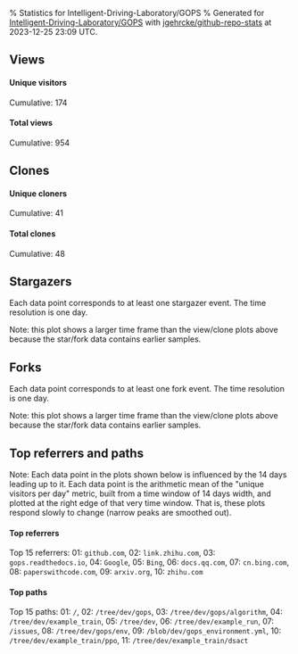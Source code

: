 % Statistics for Intelligent-Driving-Laboratory/GOPS
% Generated for [Intelligent-Driving-Laboratory/GOPS](https://github.com/Intelligent-Driving-Laboratory/GOPS) with [jgehrcke/github-repo-stats](https://github.com/jgehrcke/github-repo-stats) at 2023-12-25 23:09 UTC.


## Views

#### Unique visitors
<div id="chart_views_unique" class="full-width-chart"></div>

Cumulative: 174

#### Total views
<div id="chart_views_total" class="full-width-chart"></div>

Cumulative: 954

<div class="pagebreak-for-print"> </div>

## Clones

#### Unique cloners
<div id="chart_clones_unique" class="full-width-chart"></div>

Cumulative: 41

#### Total clones
<div id="chart_clones_total" class="full-width-chart"></div>

Cumulative: 48



<div class="pagebreak-for-print"> </div>



## Stargazers

Each data point corresponds to at least one stargazer event.
The time resolution is one day.

<div id="chart_stargazers" class="full-width-chart"></div>


Note: this plot shows a larger time frame than the view/clone plots above because the star/fork data contains earlier samples.



## Forks

Each data point corresponds to at least one fork event.
The time resolution is one day.

<div id="chart_forks" class="full-width-chart"></div>


Note: this plot shows a larger time frame than the view/clone plots above because the star/fork data contains earlier samples.



<div class="pagebreak-for-print"> </div>



## Top referrers and paths


Note: Each data point in the plots shown below is influenced by the 14 days
leading up to it. Each data point is the arithmetic mean of the "unique
visitors per day" metric, built from a time window of 14 days width, and
plotted at the right edge of that very time window. That is, these plots
respond slowly to change (narrow peaks are smoothed out).




#### Top referrers


<div id="chart_referrers_top_n_alltime" class="full-width-chart"></div>

Top 15 referrers: 01: `github.com`, 02: `link.zhihu.com`, 03: `gops.readthedocs.io`, 04: `Google`, 05: `Bing`, 06: `docs.qq.com`, 07: `cn.bing.com`, 08: `paperswithcode.com`, 09: `arxiv.org`, 10: `zhihu.com`





#### Top paths


<div id="chart_paths_top_n_alltime" class="full-width-chart"></div>

Top 15 paths: 01: `/`, 02: `/tree/dev/gops`, 03: `/tree/dev/gops/algorithm`, 04: `/tree/dev/example_train`, 05: `/tree/dev`, 06: `/tree/dev/example_run`, 07: `/issues`, 08: `/tree/dev/gops/env`, 09: `/blob/dev/gops_environment.yml`, 10: `/tree/dev/example_train/ppo`, 11: `/tree/dev/example_train/dsact`


<script type="text/javascript">
    vegaEmbed('#chart_views_unique', {"$schema": "https://vega.github.io/schema/vega-lite/v4.17.0.json", "config": {"arc": {"fill": "#1b1e23"}, "area": {"fill": "#1b1e23"}, "axisBottom": {"domainColor": "#a9b4c4", "gridColor": "#a9b4c4", "labelColor": "#1b1e23", "labelFont": "relative-mono-11-pitch-pro, Menlo, monospace", "tickColor": "#a9b4c4", "titleColor": "#1b1e23", "titleFont": "relative-mono-11-pitch-pro, Menlo, monospace"}, "axisLeft": {"domainColor": "#a9b4c4", "gridColor": "#a9b4c4", "labelColor": "#1b1e23", "labelFont": "relative-mono-11-pitch-pro, Menlo, monospace", "tickColor": "#a9b4c4", "titleColor": "#1b1e23", "titleFont": "relative-mono-11-pitch-pro, Menlo, monospace"}, "axisX": {"grid": false}, "axisY": {"grid": false, "labelBound": true}, "background": "#FFFFFF", "group": {"fill": "#FFFFFF"}, "header": {"fontWeight": 400, "labelFont": "relative-mono-11-pitch-pro, Menlo, monospace", "titleFont": "relative-mono-11-pitch-pro, Menlo, monospace"}, "legend": {"labelFont": "relative-mono-11-pitch-pro, Menlo, monospace", "symbolSize": 200, "symbolType": "circle", "titleFont": "relative-mono-11-pitch-pro, Menlo, monospace"}, "line": {"color": "#1b1e23", "stroke": "#1b1e23"}, "path": {"stroke": "#1b1e23"}, "point": {"color": "#1b1e23", "cursor": "pointer", "filled": true, "size": 20}, "range": {"category": ["#85a2f7", "#ea9755", "#7eb36a", "#f07071", "#bc85d9", "#e587b6", "#a9b4c4", "#d4c05e", "#64b9c4"]}, "style": {"bar": {"fill": "#1b1e23"}, "text": {"font": "relative-mono-11-pitch-pro, Menlo, monospace", "fontWeight": 400}}, "symbol": {"shape": "circle"}, "title": {"anchor": "start", "font": "relative-mono-11-pitch-pro, Menlo, monospace", "fontWeight": 400}, "trail": {"color": "#1b1e23", "stroke": "#1b1e23"}, "view": {"stroke": null}}, "data": {"name": "data-8924950cc22845e07a9ed7175dd23c82"}, "datasets": {"data-8924950cc22845e07a9ed7175dd23c82": [{"time": "2023-12-09T00:00:00+00:00", "views_total": 122, "views_unique": 11}, {"time": "2023-12-10T00:00:00+00:00", "views_total": 42, "views_unique": 8}, {"time": "2023-12-11T00:00:00+00:00", "views_total": 72, "views_unique": 16}, {"time": "2023-12-12T00:00:00+00:00", "views_total": 124, "views_unique": 24}, {"time": "2023-12-13T00:00:00+00:00", "views_total": 45, "views_unique": 10}, {"time": "2023-12-14T00:00:00+00:00", "views_total": 66, "views_unique": 9}, {"time": "2023-12-15T00:00:00+00:00", "views_total": 26, "views_unique": 8}, {"time": "2023-12-16T00:00:00+00:00", "views_total": 35, "views_unique": 7}, {"time": "2023-12-17T00:00:00+00:00", "views_total": 9, "views_unique": 4}, {"time": "2023-12-18T00:00:00+00:00", "views_total": 108, "views_unique": 14}, {"time": "2023-12-19T00:00:00+00:00", "views_total": 46, "views_unique": 13}, {"time": "2023-12-20T00:00:00+00:00", "views_total": 93, "views_unique": 12}, {"time": "2023-12-21T00:00:00+00:00", "views_total": 100, "views_unique": 17}, {"time": "2023-12-22T00:00:00+00:00", "views_total": 16, "views_unique": 5}, {"time": "2023-12-23T00:00:00+00:00", "views_total": 17, "views_unique": 6}, {"time": "2023-12-24T00:00:00+00:00", "views_total": 6, "views_unique": 4}, {"time": "2023-12-25T00:00:00+00:00", "views_total": 27, "views_unique": 6}]}, "encoding": {"tooltip": [{"field": "views_unique", "format": ".1f", "title": "views (u)", "type": "quantitative"}, {"field": "time", "format": "%B %e, %Y", "title": "date", "type": "temporal"}], "x": {"axis": {"labelAngle": 25}, "field": "time", "scale": {"domain": ["2023-12-09", "2023-12-25"]}, "timeUnit": "yearmonthdate", "title": "date", "type": "temporal"}, "y": {"axis": {}, "field": "views_unique", "scale": {"domain": [0, 26.400000000000002], "type": "linear", "zero": true}, "title": "unique views per day", "type": "quantitative"}}, "height": 200, "mark": {"point": true, "type": "line"}, "padding": 10, "width": "container"}, {"actions": false, "renderer": "svg"}).catch(console.error);
vegaEmbed('#chart_views_total', {"$schema": "https://vega.github.io/schema/vega-lite/v4.17.0.json", "config": {"arc": {"fill": "#1b1e23"}, "area": {"fill": "#1b1e23"}, "axisBottom": {"domainColor": "#a9b4c4", "gridColor": "#a9b4c4", "labelColor": "#1b1e23", "labelFont": "relative-mono-11-pitch-pro, Menlo, monospace", "tickColor": "#a9b4c4", "titleColor": "#1b1e23", "titleFont": "relative-mono-11-pitch-pro, Menlo, monospace"}, "axisLeft": {"domainColor": "#a9b4c4", "gridColor": "#a9b4c4", "labelColor": "#1b1e23", "labelFont": "relative-mono-11-pitch-pro, Menlo, monospace", "tickColor": "#a9b4c4", "titleColor": "#1b1e23", "titleFont": "relative-mono-11-pitch-pro, Menlo, monospace"}, "axisX": {"grid": false}, "axisY": {"grid": false, "labelBound": true}, "background": "#FFFFFF", "group": {"fill": "#FFFFFF"}, "header": {"fontWeight": 400, "labelFont": "relative-mono-11-pitch-pro, Menlo, monospace", "titleFont": "relative-mono-11-pitch-pro, Menlo, monospace"}, "legend": {"labelFont": "relative-mono-11-pitch-pro, Menlo, monospace", "symbolSize": 200, "symbolType": "circle", "titleFont": "relative-mono-11-pitch-pro, Menlo, monospace"}, "line": {"color": "#1b1e23", "stroke": "#1b1e23"}, "path": {"stroke": "#1b1e23"}, "point": {"color": "#1b1e23", "cursor": "pointer", "filled": true, "size": 20}, "range": {"category": ["#85a2f7", "#ea9755", "#7eb36a", "#f07071", "#bc85d9", "#e587b6", "#a9b4c4", "#d4c05e", "#64b9c4"]}, "style": {"bar": {"fill": "#1b1e23"}, "text": {"font": "relative-mono-11-pitch-pro, Menlo, monospace", "fontWeight": 400}}, "symbol": {"shape": "circle"}, "title": {"anchor": "start", "font": "relative-mono-11-pitch-pro, Menlo, monospace", "fontWeight": 400}, "trail": {"color": "#1b1e23", "stroke": "#1b1e23"}, "view": {"stroke": null}}, "data": {"name": "data-8924950cc22845e07a9ed7175dd23c82"}, "datasets": {"data-8924950cc22845e07a9ed7175dd23c82": [{"time": "2023-12-09T00:00:00+00:00", "views_total": 122, "views_unique": 11}, {"time": "2023-12-10T00:00:00+00:00", "views_total": 42, "views_unique": 8}, {"time": "2023-12-11T00:00:00+00:00", "views_total": 72, "views_unique": 16}, {"time": "2023-12-12T00:00:00+00:00", "views_total": 124, "views_unique": 24}, {"time": "2023-12-13T00:00:00+00:00", "views_total": 45, "views_unique": 10}, {"time": "2023-12-14T00:00:00+00:00", "views_total": 66, "views_unique": 9}, {"time": "2023-12-15T00:00:00+00:00", "views_total": 26, "views_unique": 8}, {"time": "2023-12-16T00:00:00+00:00", "views_total": 35, "views_unique": 7}, {"time": "2023-12-17T00:00:00+00:00", "views_total": 9, "views_unique": 4}, {"time": "2023-12-18T00:00:00+00:00", "views_total": 108, "views_unique": 14}, {"time": "2023-12-19T00:00:00+00:00", "views_total": 46, "views_unique": 13}, {"time": "2023-12-20T00:00:00+00:00", "views_total": 93, "views_unique": 12}, {"time": "2023-12-21T00:00:00+00:00", "views_total": 100, "views_unique": 17}, {"time": "2023-12-22T00:00:00+00:00", "views_total": 16, "views_unique": 5}, {"time": "2023-12-23T00:00:00+00:00", "views_total": 17, "views_unique": 6}, {"time": "2023-12-24T00:00:00+00:00", "views_total": 6, "views_unique": 4}, {"time": "2023-12-25T00:00:00+00:00", "views_total": 27, "views_unique": 6}]}, "encoding": {"tooltip": [{"field": "views_total", "format": ".1f", "title": "views (t)", "type": "quantitative"}, {"field": "time", "format": "%B %e, %Y", "title": "date", "type": "temporal"}], "x": {"axis": {"labelAngle": 25}, "field": "time", "scale": {"domain": ["2023-12-09", "2023-12-25"]}, "timeUnit": "yearmonthdate", "title": "date", "type": "temporal"}, "y": {"axis": {"values": [1, 10, 50, 100, 500, 1000, 5000, 10000]}, "field": "views_total", "scale": {"domain": [0, 136.4], "type": "symlog", "zero": true}, "title": "total views per day", "type": "quantitative"}}, "height": 200, "mark": {"point": true, "type": "line"}, "padding": 10, "width": "container"}, {"actions": false, "renderer": "svg"}).catch(console.error);
vegaEmbed('#chart_clones_unique', {"$schema": "https://vega.github.io/schema/vega-lite/v4.17.0.json", "config": {"arc": {"fill": "#1b1e23"}, "area": {"fill": "#1b1e23"}, "axisBottom": {"domainColor": "#a9b4c4", "gridColor": "#a9b4c4", "labelColor": "#1b1e23", "labelFont": "relative-mono-11-pitch-pro, Menlo, monospace", "tickColor": "#a9b4c4", "titleColor": "#1b1e23", "titleFont": "relative-mono-11-pitch-pro, Menlo, monospace"}, "axisLeft": {"domainColor": "#a9b4c4", "gridColor": "#a9b4c4", "labelColor": "#1b1e23", "labelFont": "relative-mono-11-pitch-pro, Menlo, monospace", "tickColor": "#a9b4c4", "titleColor": "#1b1e23", "titleFont": "relative-mono-11-pitch-pro, Menlo, monospace"}, "axisX": {"grid": false}, "axisY": {"grid": false, "labelBound": true}, "background": "#FFFFFF", "group": {"fill": "#FFFFFF"}, "header": {"fontWeight": 400, "labelFont": "relative-mono-11-pitch-pro, Menlo, monospace", "titleFont": "relative-mono-11-pitch-pro, Menlo, monospace"}, "legend": {"labelFont": "relative-mono-11-pitch-pro, Menlo, monospace", "symbolSize": 200, "symbolType": "circle", "titleFont": "relative-mono-11-pitch-pro, Menlo, monospace"}, "line": {"color": "#1b1e23", "stroke": "#1b1e23"}, "path": {"stroke": "#1b1e23"}, "point": {"color": "#1b1e23", "cursor": "pointer", "filled": true, "size": 20}, "range": {"category": ["#85a2f7", "#ea9755", "#7eb36a", "#f07071", "#bc85d9", "#e587b6", "#a9b4c4", "#d4c05e", "#64b9c4"]}, "style": {"bar": {"fill": "#1b1e23"}, "text": {"font": "relative-mono-11-pitch-pro, Menlo, monospace", "fontWeight": 400}}, "symbol": {"shape": "circle"}, "title": {"anchor": "start", "font": "relative-mono-11-pitch-pro, Menlo, monospace", "fontWeight": 400}, "trail": {"color": "#1b1e23", "stroke": "#1b1e23"}, "view": {"stroke": null}}, "data": {"name": "data-34a2f9e6d22770761265575101592b5c"}, "datasets": {"data-34a2f9e6d22770761265575101592b5c": [{"clones_total": 9, "clones_unique": 8, "time": "2023-12-09T00:00:00+00:00"}, {"clones_total": 3, "clones_unique": 2, "time": "2023-12-10T00:00:00+00:00"}, {"clones_total": 6, "clones_unique": 5, "time": "2023-12-11T00:00:00+00:00"}, {"clones_total": 1, "clones_unique": 1, "time": "2023-12-12T00:00:00+00:00"}, {"clones_total": 0, "clones_unique": 0, "time": "2023-12-13T00:00:00+00:00"}, {"clones_total": 4, "clones_unique": 3, "time": "2023-12-14T00:00:00+00:00"}, {"clones_total": 1, "clones_unique": 1, "time": "2023-12-15T00:00:00+00:00"}, {"clones_total": 4, "clones_unique": 3, "time": "2023-12-16T00:00:00+00:00"}, {"clones_total": 2, "clones_unique": 2, "time": "2023-12-17T00:00:00+00:00"}, {"clones_total": 1, "clones_unique": 1, "time": "2023-12-18T00:00:00+00:00"}, {"clones_total": 0, "clones_unique": 0, "time": "2023-12-19T00:00:00+00:00"}, {"clones_total": 3, "clones_unique": 3, "time": "2023-12-20T00:00:00+00:00"}, {"clones_total": 7, "clones_unique": 6, "time": "2023-12-21T00:00:00+00:00"}, {"clones_total": 2, "clones_unique": 2, "time": "2023-12-22T00:00:00+00:00"}, {"clones_total": 1, "clones_unique": 1, "time": "2023-12-23T00:00:00+00:00"}, {"clones_total": 0, "clones_unique": 0, "time": "2023-12-24T00:00:00+00:00"}, {"clones_total": 4, "clones_unique": 3, "time": "2023-12-25T00:00:00+00:00"}]}, "encoding": {"tooltip": [{"field": "clones_unique", "format": ".1f", "title": "clones (u)", "type": "quantitative"}, {"field": "time", "format": "%B %e, %Y", "title": "date", "type": "temporal"}], "x": {"axis": {"labelAngle": 25}, "field": "time", "scale": {"domain": ["2023-12-09", "2023-12-25"]}, "timeUnit": "yearmonthdate", "title": "date", "type": "temporal"}, "y": {"axis": {}, "field": "clones_unique", "scale": {"domain": [0, 8.8], "type": "linear", "zero": true}, "title": "unique clones per day", "type": "quantitative"}}, "height": 200, "mark": {"point": true, "type": "line"}, "padding": 10, "width": "container"}, {"actions": false, "renderer": "svg"}).catch(console.error);
vegaEmbed('#chart_clones_total', {"$schema": "https://vega.github.io/schema/vega-lite/v4.17.0.json", "config": {"arc": {"fill": "#1b1e23"}, "area": {"fill": "#1b1e23"}, "axisBottom": {"domainColor": "#a9b4c4", "gridColor": "#a9b4c4", "labelColor": "#1b1e23", "labelFont": "relative-mono-11-pitch-pro, Menlo, monospace", "tickColor": "#a9b4c4", "titleColor": "#1b1e23", "titleFont": "relative-mono-11-pitch-pro, Menlo, monospace"}, "axisLeft": {"domainColor": "#a9b4c4", "gridColor": "#a9b4c4", "labelColor": "#1b1e23", "labelFont": "relative-mono-11-pitch-pro, Menlo, monospace", "tickColor": "#a9b4c4", "titleColor": "#1b1e23", "titleFont": "relative-mono-11-pitch-pro, Menlo, monospace"}, "axisX": {"grid": false}, "axisY": {"grid": false, "labelBound": true}, "background": "#FFFFFF", "group": {"fill": "#FFFFFF"}, "header": {"fontWeight": 400, "labelFont": "relative-mono-11-pitch-pro, Menlo, monospace", "titleFont": "relative-mono-11-pitch-pro, Menlo, monospace"}, "legend": {"labelFont": "relative-mono-11-pitch-pro, Menlo, monospace", "symbolSize": 200, "symbolType": "circle", "titleFont": "relative-mono-11-pitch-pro, Menlo, monospace"}, "line": {"color": "#1b1e23", "stroke": "#1b1e23"}, "path": {"stroke": "#1b1e23"}, "point": {"color": "#1b1e23", "cursor": "pointer", "filled": true, "size": 20}, "range": {"category": ["#85a2f7", "#ea9755", "#7eb36a", "#f07071", "#bc85d9", "#e587b6", "#a9b4c4", "#d4c05e", "#64b9c4"]}, "style": {"bar": {"fill": "#1b1e23"}, "text": {"font": "relative-mono-11-pitch-pro, Menlo, monospace", "fontWeight": 400}}, "symbol": {"shape": "circle"}, "title": {"anchor": "start", "font": "relative-mono-11-pitch-pro, Menlo, monospace", "fontWeight": 400}, "trail": {"color": "#1b1e23", "stroke": "#1b1e23"}, "view": {"stroke": null}}, "data": {"name": "data-34a2f9e6d22770761265575101592b5c"}, "datasets": {"data-34a2f9e6d22770761265575101592b5c": [{"clones_total": 9, "clones_unique": 8, "time": "2023-12-09T00:00:00+00:00"}, {"clones_total": 3, "clones_unique": 2, "time": "2023-12-10T00:00:00+00:00"}, {"clones_total": 6, "clones_unique": 5, "time": "2023-12-11T00:00:00+00:00"}, {"clones_total": 1, "clones_unique": 1, "time": "2023-12-12T00:00:00+00:00"}, {"clones_total": 0, "clones_unique": 0, "time": "2023-12-13T00:00:00+00:00"}, {"clones_total": 4, "clones_unique": 3, "time": "2023-12-14T00:00:00+00:00"}, {"clones_total": 1, "clones_unique": 1, "time": "2023-12-15T00:00:00+00:00"}, {"clones_total": 4, "clones_unique": 3, "time": "2023-12-16T00:00:00+00:00"}, {"clones_total": 2, "clones_unique": 2, "time": "2023-12-17T00:00:00+00:00"}, {"clones_total": 1, "clones_unique": 1, "time": "2023-12-18T00:00:00+00:00"}, {"clones_total": 0, "clones_unique": 0, "time": "2023-12-19T00:00:00+00:00"}, {"clones_total": 3, "clones_unique": 3, "time": "2023-12-20T00:00:00+00:00"}, {"clones_total": 7, "clones_unique": 6, "time": "2023-12-21T00:00:00+00:00"}, {"clones_total": 2, "clones_unique": 2, "time": "2023-12-22T00:00:00+00:00"}, {"clones_total": 1, "clones_unique": 1, "time": "2023-12-23T00:00:00+00:00"}, {"clones_total": 0, "clones_unique": 0, "time": "2023-12-24T00:00:00+00:00"}, {"clones_total": 4, "clones_unique": 3, "time": "2023-12-25T00:00:00+00:00"}]}, "encoding": {"tooltip": [{"field": "clones_total", "format": ".1f", "title": "clones (t)", "type": "quantitative"}, {"field": "time", "format": "%B %e, %Y", "title": "date", "type": "temporal"}], "x": {"axis": {"labelAngle": 25}, "field": "time", "scale": {"domain": ["2023-12-09", "2023-12-25"]}, "timeUnit": "yearmonthdate", "title": "date", "type": "temporal"}, "y": {"axis": {}, "field": "clones_total", "scale": {"domain": [0, 9.9], "type": "linear", "zero": true}, "title": "total clones per day", "type": "quantitative"}}, "height": 200, "mark": {"point": true, "type": "line"}, "padding": 10, "width": "container"}, {"actions": false, "renderer": "svg"}).catch(console.error);
vegaEmbed('#chart_stargazers', {"$schema": "https://vega.github.io/schema/vega-lite/v4.17.0.json", "config": {"arc": {"fill": "#1b1e23"}, "area": {"fill": "#1b1e23"}, "axisBottom": {"domainColor": "#a9b4c4", "gridColor": "#a9b4c4", "labelColor": "#1b1e23", "labelFont": "relative-mono-11-pitch-pro, Menlo, monospace", "tickColor": "#a9b4c4", "titleColor": "#1b1e23", "titleFont": "relative-mono-11-pitch-pro, Menlo, monospace"}, "axisLeft": {"domainColor": "#a9b4c4", "gridColor": "#a9b4c4", "labelColor": "#1b1e23", "labelFont": "relative-mono-11-pitch-pro, Menlo, monospace", "tickColor": "#a9b4c4", "titleColor": "#1b1e23", "titleFont": "relative-mono-11-pitch-pro, Menlo, monospace"}, "axisX": {"grid": false}, "axisY": {"grid": false}, "background": "#FFFFFF", "group": {"fill": "#FFFFFF"}, "header": {"fontWeight": 400, "labelFont": "relative-mono-11-pitch-pro, Menlo, monospace", "titleFont": "relative-mono-11-pitch-pro, Menlo, monospace"}, "legend": {"labelFont": "relative-mono-11-pitch-pro, Menlo, monospace", "symbolSize": 200, "symbolType": "circle", "titleFont": "relative-mono-11-pitch-pro, Menlo, monospace"}, "line": {"color": "#1b1e23", "stroke": "#1b1e23"}, "path": {"stroke": "#1b1e23"}, "point": {"color": "#1b1e23", "cursor": "pointer", "filled": true, "size": 50}, "range": {"category": ["#85a2f7", "#ea9755", "#7eb36a", "#f07071", "#bc85d9", "#e587b6", "#a9b4c4", "#d4c05e", "#64b9c4"]}, "style": {"bar": {"fill": "#1b1e23"}, "text": {"font": "relative-mono-11-pitch-pro, Menlo, monospace", "fontWeight": 400}}, "symbol": {"shape": "circle"}, "title": {"anchor": "start", "font": "relative-mono-11-pitch-pro, Menlo, monospace", "fontWeight": 400}, "trail": {"color": "#1b1e23", "stroke": "#1b1e23"}, "view": {"stroke": null}}, "data": {"name": "data-fe45984d028eabae47c522e46fbe49f4"}, "datasets": {"data-fe45984d028eabae47c522e46fbe49f4": [{"stars_cumulative": 1.0, "time": "2023-04-24T00:00:00+00:00"}, {"stars_cumulative": 3.0, "time": "2023-05-05T21:00:00+00:00"}, {"stars_cumulative": 5.0, "time": "2023-05-08T06:00:00+00:00"}, {"stars_cumulative": 6.0, "time": "2023-06-03T09:00:00+00:00"}, {"stars_cumulative": 7.0, "time": "2023-06-10T12:00:00+00:00"}, {"stars_cumulative": 9.0, "time": "2023-07-16T03:00:00+00:00"}, {"stars_cumulative": 34.0, "time": "2023-07-20T21:00:00+00:00"}, {"stars_cumulative": 36.0, "time": "2023-07-23T06:00:00+00:00"}, {"stars_cumulative": 48.0, "time": "2023-07-25T15:00:00+00:00"}, {"stars_cumulative": 51.0, "time": "2023-07-28T00:00:00+00:00"}, {"stars_cumulative": 53.0, "time": "2023-07-30T09:00:00+00:00"}, {"stars_cumulative": 54.0, "time": "2023-08-01T18:00:00+00:00"}, {"stars_cumulative": 55.0, "time": "2023-08-04T03:00:00+00:00"}, {"stars_cumulative": 57.0, "time": "2023-08-06T12:00:00+00:00"}, {"stars_cumulative": 58.0, "time": "2023-08-11T06:00:00+00:00"}, {"stars_cumulative": 61.0, "time": "2023-08-27T21:00:00+00:00"}, {"stars_cumulative": 64.0, "time": "2023-09-11T03:00:00+00:00"}, {"stars_cumulative": 66.0, "time": "2023-09-13T12:00:00+00:00"}, {"stars_cumulative": 68.0, "time": "2023-09-15T21:00:00+00:00"}, {"stars_cumulative": 70.0, "time": "2023-09-18T06:00:00+00:00"}, {"stars_cumulative": 72.0, "time": "2023-09-20T15:00:00+00:00"}, {"stars_cumulative": 73.0, "time": "2023-09-23T00:00:00+00:00"}, {"stars_cumulative": 76.0, "time": "2023-09-25T09:00:00+00:00"}, {"stars_cumulative": 78.0, "time": "2023-09-27T18:00:00+00:00"}, {"stars_cumulative": 79.0, "time": "2023-10-04T21:00:00+00:00"}, {"stars_cumulative": 80.0, "time": "2023-10-07T06:00:00+00:00"}, {"stars_cumulative": 81.0, "time": "2023-10-09T15:00:00+00:00"}, {"stars_cumulative": 84.0, "time": "2023-10-12T00:00:00+00:00"}, {"stars_cumulative": 85.0, "time": "2023-10-16T18:00:00+00:00"}, {"stars_cumulative": 86.0, "time": "2023-10-21T12:00:00+00:00"}, {"stars_cumulative": 87.0, "time": "2023-10-23T21:00:00+00:00"}, {"stars_cumulative": 88.0, "time": "2023-10-26T06:00:00+00:00"}, {"stars_cumulative": 89.0, "time": "2023-10-28T15:00:00+00:00"}, {"stars_cumulative": 91.0, "time": "2023-11-04T18:00:00+00:00"}, {"stars_cumulative": 92.0, "time": "2023-11-07T03:00:00+00:00"}, {"stars_cumulative": 93.0, "time": "2023-11-11T21:00:00+00:00"}, {"stars_cumulative": 94.0, "time": "2023-11-14T06:00:00+00:00"}, {"stars_cumulative": 97.0, "time": "2023-11-16T15:00:00+00:00"}, {"stars_cumulative": 100.0, "time": "2023-11-21T09:00:00+00:00"}, {"stars_cumulative": 101.0, "time": "2023-11-26T03:00:00+00:00"}, {"stars_cumulative": 102.0, "time": "2023-11-30T21:00:00+00:00"}, {"stars_cumulative": 105.0, "time": "2023-12-03T06:00:00+00:00"}, {"stars_cumulative": 107.0, "time": "2023-12-08T00:00:00+00:00"}, {"stars_cumulative": 111.0, "time": "2023-12-10T09:00:00+00:00"}, {"stars_cumulative": 112.0, "time": "2023-12-12T18:00:00+00:00"}, {"stars_cumulative": 113.0, "time": "2023-12-17T12:00:00+00:00"}, {"stars_cumulative": 114.0, "time": "2023-12-19T21:00:00+00:00"}]}, "encoding": {"tooltip": [{"field": "stars_cumulative", "format": "d", "title": "stars", "type": "quantitative"}, {"field": "time", "format": "%B %e, %Y", "title": "date", "type": "temporal"}], "x": {"axis": {"labelAngle": 25}, "field": "time", "scale": {"domain": ["2023-04-24", "2023-12-25"]}, "timeUnit": "yearmonthdate", "title": "date", "type": "temporal"}, "y": {"field": "stars_cumulative", "scale": {"domain": [0, 125.4], "zero": true}, "title": "stargazer count (cumulative)", "type": "quantitative"}}, "height": 300, "mark": {"point": true, "type": "line"}, "padding": 10, "width": "container"}, {"actions": false, "renderer": "svg"}).catch(console.error);
vegaEmbed('#chart_forks', {"$schema": "https://vega.github.io/schema/vega-lite/v4.17.0.json", "config": {"arc": {"fill": "#1b1e23"}, "area": {"fill": "#1b1e23"}, "axisBottom": {"domainColor": "#a9b4c4", "gridColor": "#a9b4c4", "labelColor": "#1b1e23", "labelFont": "relative-mono-11-pitch-pro, Menlo, monospace", "tickColor": "#a9b4c4", "titleColor": "#1b1e23", "titleFont": "relative-mono-11-pitch-pro, Menlo, monospace"}, "axisLeft": {"domainColor": "#a9b4c4", "gridColor": "#a9b4c4", "labelColor": "#1b1e23", "labelFont": "relative-mono-11-pitch-pro, Menlo, monospace", "tickColor": "#a9b4c4", "titleColor": "#1b1e23", "titleFont": "relative-mono-11-pitch-pro, Menlo, monospace"}, "axisX": {"grid": false}, "axisY": {"grid": false}, "background": "#FFFFFF", "group": {"fill": "#FFFFFF"}, "header": {"fontWeight": 400, "labelFont": "relative-mono-11-pitch-pro, Menlo, monospace", "titleFont": "relative-mono-11-pitch-pro, Menlo, monospace"}, "legend": {"labelFont": "relative-mono-11-pitch-pro, Menlo, monospace", "symbolSize": 200, "symbolType": "circle", "titleFont": "relative-mono-11-pitch-pro, Menlo, monospace"}, "line": {"color": "#1b1e23", "stroke": "#1b1e23"}, "path": {"stroke": "#1b1e23"}, "point": {"color": "#1b1e23", "cursor": "pointer", "filled": true, "size": 50}, "range": {"category": ["#85a2f7", "#ea9755", "#7eb36a", "#f07071", "#bc85d9", "#e587b6", "#a9b4c4", "#d4c05e", "#64b9c4"]}, "style": {"bar": {"fill": "#1b1e23"}, "text": {"font": "relative-mono-11-pitch-pro, Menlo, monospace", "fontWeight": 400}}, "symbol": {"shape": "circle"}, "title": {"anchor": "start", "font": "relative-mono-11-pitch-pro, Menlo, monospace", "fontWeight": 400}, "trail": {"color": "#1b1e23", "stroke": "#1b1e23"}, "view": {"stroke": null}}, "data": {"name": "data-b81bcf9b554e62ef873b4287d57b1625"}, "datasets": {"data-b81bcf9b554e62ef873b4287d57b1625": [{"forks_cumulative": 1, "time": "2023-04-24T11:19:50+00:00"}, {"forks_cumulative": 2, "time": "2023-05-10T03:41:30+00:00"}, {"forks_cumulative": 3, "time": "2023-06-04T12:09:59+00:00"}, {"forks_cumulative": 4, "time": "2023-06-26T03:35:28+00:00"}, {"forks_cumulative": 5, "time": "2023-07-21T06:44:05+00:00"}, {"forks_cumulative": 6, "time": "2023-07-24T04:50:32+00:00"}, {"forks_cumulative": 7, "time": "2023-07-26T02:14:15+00:00"}, {"forks_cumulative": 8, "time": "2023-07-27T10:56:20+00:00"}, {"forks_cumulative": 9, "time": "2023-08-14T07:15:15+00:00"}, {"forks_cumulative": 10, "time": "2023-08-15T16:39:14+00:00"}, {"forks_cumulative": 11, "time": "2023-08-23T07:44:08+00:00"}, {"forks_cumulative": 12, "time": "2023-09-13T08:05:42+00:00"}, {"forks_cumulative": 13, "time": "2023-09-16T03:41:49+00:00"}, {"forks_cumulative": 14, "time": "2023-10-10T16:30:00+00:00"}, {"forks_cumulative": 15, "time": "2023-10-20T05:26:19+00:00"}, {"forks_cumulative": 16, "time": "2023-11-02T02:09:47+00:00"}, {"forks_cumulative": 17, "time": "2023-11-09T13:18:40+00:00"}, {"forks_cumulative": 18, "time": "2023-11-21T07:13:13+00:00"}, {"forks_cumulative": 19, "time": "2023-12-09T03:25:48+00:00"}, {"forks_cumulative": 20, "time": "2023-12-14T02:17:18+00:00"}]}, "encoding": {"tooltip": [{"field": "forks_cumulative", "format": "d", "title": "forks", "type": "quantitative"}, {"field": "time", "format": "%B %e, %Y", "title": "date", "type": "temporal"}], "x": {"axis": {"labelAngle": 25}, "field": "time", "scale": {"domain": ["2023-04-24", "2023-12-25"]}, "timeUnit": "yearmonthdate", "title": "date", "type": "temporal"}, "y": {"field": "forks_cumulative", "scale": {"domain": [0, 22.0], "zero": true}, "title": "fork count (cumulative)", "type": "quantitative"}}, "height": 300, "mark": {"point": true, "type": "line"}, "padding": 10, "width": "container"}, {"actions": false, "renderer": "svg"}).catch(console.error);
vegaEmbed('#chart_referrers_top_n_alltime', {"$schema": "https://vega.github.io/schema/vega-lite/v4.17.0.json", "config": {"arc": {"fill": "#1b1e23"}, "area": {"fill": "#1b1e23"}, "axisBottom": {"domainColor": "#a9b4c4", "gridColor": "#a9b4c4", "labelColor": "#1b1e23", "labelFont": "relative-mono-11-pitch-pro, Menlo, monospace", "tickColor": "#a9b4c4", "titleColor": "#1b1e23", "titleFont": "relative-mono-11-pitch-pro, Menlo, monospace"}, "axisLeft": {"domainColor": "#a9b4c4", "gridColor": "#a9b4c4", "labelColor": "#1b1e23", "labelFont": "relative-mono-11-pitch-pro, Menlo, monospace", "tickColor": "#a9b4c4", "titleColor": "#1b1e23", "titleFont": "relative-mono-11-pitch-pro, Menlo, monospace"}, "axisX": {"grid": false}, "axisY": {"grid": false}, "background": "#FFFFFF", "group": {"fill": "#FFFFFF"}, "header": {"fontWeight": 400, "labelFont": "relative-mono-11-pitch-pro, Menlo, monospace", "titleFont": "relative-mono-11-pitch-pro, Menlo, monospace"}, "legend": {"labelFont": "relative-mono-11-pitch-pro, Menlo, monospace", "symbolSize": 200, "symbolType": "circle", "titleFont": "relative-mono-11-pitch-pro, Menlo, monospace"}, "line": {"color": "#1b1e23", "stroke": "#1b1e23"}, "path": {"stroke": "#1b1e23"}, "point": {"color": "#1b1e23", "cursor": "pointer", "filled": true, "size": 30}, "range": {"category": ["#85a2f7", "#ea9755", "#7eb36a", "#f07071", "#bc85d9", "#e587b6", "#a9b4c4", "#d4c05e", "#64b9c4"]}, "style": {"bar": {"fill": "#1b1e23"}, "text": {"font": "relative-mono-11-pitch-pro, Menlo, monospace", "fontWeight": 400}}, "symbol": {"shape": "circle"}, "title": {"anchor": "start", "font": "relative-mono-11-pitch-pro, Menlo, monospace", "fontWeight": 400}, "trail": {"color": "#1b1e23", "stroke": "#1b1e23"}, "view": {"stroke": null}}, "data": {"name": "data-443824cbf82a258cc8e4abc8fb63dbc0"}, "datasets": {"data-443824cbf82a258cc8e4abc8fb63dbc0": [{"referrer": "github.com", "time": "2023-12-23T00:00:00+00:00", "views_unique": 32, "views_unique_norm": 2.2857142857142856}, {"referrer": "github.com", "time": "2023-12-24T00:00:00+00:00", "views_unique": 31, "views_unique_norm": 2.2142857142857144}, {"referrer": "github.com", "time": "2023-12-25T00:00:00+00:00", "views_unique": 33, "views_unique_norm": 2.357142857142857}, {"referrer": "link.zhihu.com", "time": "2023-12-23T00:00:00+00:00", "views_unique": 19, "views_unique_norm": 1.3571428571428572}, {"referrer": "link.zhihu.com", "time": "2023-12-24T00:00:00+00:00", "views_unique": 19, "views_unique_norm": 1.3571428571428572}, {"referrer": "link.zhihu.com", "time": "2023-12-25T00:00:00+00:00", "views_unique": 15, "views_unique_norm": 1.0714285714285714}, {"referrer": "gops.readthedocs.io", "time": "2023-12-23T00:00:00+00:00", "views_unique": 12, "views_unique_norm": 0.8571428571428571}, {"referrer": "gops.readthedocs.io", "time": "2023-12-24T00:00:00+00:00", "views_unique": 12, "views_unique_norm": 0.8571428571428571}, {"referrer": "gops.readthedocs.io", "time": "2023-12-25T00:00:00+00:00", "views_unique": 11, "views_unique_norm": 0.7857142857142857}, {"referrer": "Google", "time": "2023-12-23T00:00:00+00:00", "views_unique": 10, "views_unique_norm": 0.7142857142857143}, {"referrer": "Google", "time": "2023-12-24T00:00:00+00:00", "views_unique": 10, "views_unique_norm": 0.7142857142857143}, {"referrer": "Google", "time": "2023-12-25T00:00:00+00:00", "views_unique": 11, "views_unique_norm": 0.7857142857142857}, {"referrer": "Bing", "time": "2023-12-23T00:00:00+00:00", "views_unique": 2, "views_unique_norm": 0.14285714285714285}, {"referrer": "Bing", "time": "2023-12-24T00:00:00+00:00", "views_unique": 2, "views_unique_norm": 0.14285714285714285}, {"referrer": "Bing", "time": "2023-12-25T00:00:00+00:00", "views_unique": 2, "views_unique_norm": 0.14285714285714285}, {"referrer": "docs.qq.com", "time": "2023-12-23T00:00:00+00:00", "views_unique": 1, "views_unique_norm": 0.07142857142857142}, {"referrer": "docs.qq.com", "time": "2023-12-24T00:00:00+00:00", "views_unique": 1, "views_unique_norm": 0.07142857142857142}, {"referrer": "docs.qq.com", "time": "2023-12-25T00:00:00+00:00", "views_unique": 1, "views_unique_norm": 0.07142857142857142}, {"referrer": "cn.bing.com", "time": "2023-12-23T00:00:00+00:00", "views_unique": 1, "views_unique_norm": 0.07142857142857142}, {"referrer": "cn.bing.com", "time": "2023-12-24T00:00:00+00:00", "views_unique": 1, "views_unique_norm": 0.07142857142857142}, {"referrer": "cn.bing.com", "time": "2023-12-25T00:00:00+00:00", "views_unique": 1, "views_unique_norm": 0.07142857142857142}]}, "encoding": {"color": {"field": "referrer", "legend": {"direction": "vertical", "orient": "top", "title": "Legend:"}, "sort": {"field": "order"}, "type": "nominal"}, "tooltip": [{"field": "referrer", "type": "nominal"}, {"field": "views_unique_norm", "format": ".2f", "title": "views (14d mean)", "type": "quantitative"}, {"field": "time", "format": "%B %e, %Y", "title": "date", "type": "temporal"}], "x": {"axis": {"labelAngle": 25}, "field": "time", "scale": {"domain": ["2023-12-09", "2023-12-25"]}, "timeUnit": "yearmonthdate", "title": "date", "type": "temporal"}, "y": {"field": "views_unique_norm", "scale": {"domain": [0, 2.592857142857143], "type": "linear", "zero": true}, "title": "unique visitors per day (mean from last 14 days)", "type": "quantitative"}}, "height": 300, "mark": {"point": true, "type": "line"}, "padding": 10, "width": "container"}, {"actions": false, "renderer": "svg"}).catch(console.error);
vegaEmbed('#chart_paths_top_n_alltime', {"$schema": "https://vega.github.io/schema/vega-lite/v4.17.0.json", "config": {"arc": {"fill": "#1b1e23"}, "area": {"fill": "#1b1e23"}, "axisBottom": {"domainColor": "#a9b4c4", "gridColor": "#a9b4c4", "labelColor": "#1b1e23", "labelFont": "relative-mono-11-pitch-pro, Menlo, monospace", "tickColor": "#a9b4c4", "titleColor": "#1b1e23", "titleFont": "relative-mono-11-pitch-pro, Menlo, monospace"}, "axisLeft": {"domainColor": "#a9b4c4", "gridColor": "#a9b4c4", "labelColor": "#1b1e23", "labelFont": "relative-mono-11-pitch-pro, Menlo, monospace", "tickColor": "#a9b4c4", "titleColor": "#1b1e23", "titleFont": "relative-mono-11-pitch-pro, Menlo, monospace"}, "axisX": {"grid": false}, "axisY": {"grid": false}, "background": "#FFFFFF", "group": {"fill": "#FFFFFF"}, "header": {"fontWeight": 400, "labelFont": "relative-mono-11-pitch-pro, Menlo, monospace", "titleFont": "relative-mono-11-pitch-pro, Menlo, monospace"}, "legend": {"labelFont": "relative-mono-11-pitch-pro, Menlo, monospace", "symbolSize": 200, "symbolType": "circle", "titleFont": "relative-mono-11-pitch-pro, Menlo, monospace"}, "line": {"color": "#1b1e23", "stroke": "#1b1e23"}, "path": {"stroke": "#1b1e23"}, "point": {"color": "#1b1e23", "cursor": "pointer", "filled": true, "size": 30}, "range": {"category": ["#85a2f7", "#ea9755", "#7eb36a", "#f07071", "#bc85d9", "#e587b6", "#a9b4c4", "#d4c05e", "#64b9c4"]}, "style": {"bar": {"fill": "#1b1e23"}, "text": {"font": "relative-mono-11-pitch-pro, Menlo, monospace", "fontWeight": 400}}, "symbol": {"shape": "circle"}, "title": {"anchor": "start", "font": "relative-mono-11-pitch-pro, Menlo, monospace", "fontWeight": 400}, "trail": {"color": "#1b1e23", "stroke": "#1b1e23"}, "view": {"stroke": null}}, "data": {"name": "data-a08af2f2dca6ec17c8893b5abf7aa1d1"}, "datasets": {"data-a08af2f2dca6ec17c8893b5abf7aa1d1": [{"path": "/", "time": "2023-12-23T00:00:00+00:00", "views_unique": 86, "views_unique_norm": 6.142857142857143}, {"path": "/", "time": "2023-12-24T00:00:00+00:00", "views_unique": 84, "views_unique_norm": 6.0}, {"path": "/", "time": "2023-12-25T00:00:00+00:00", "views_unique": 77, "views_unique_norm": 5.5}, {"path": "/tree/dev/gops", "time": "2023-12-23T00:00:00+00:00", "views_unique": 22, "views_unique_norm": 1.5714285714285714}, {"path": "/tree/dev/gops", "time": "2023-12-24T00:00:00+00:00", "views_unique": 21, "views_unique_norm": 1.5}, {"path": "/tree/dev/gops", "time": "2023-12-25T00:00:00+00:00", "views_unique": 18, "views_unique_norm": 1.2857142857142858}, {"path": "/tree/dev/gops/algorithm", "time": "2023-12-23T00:00:00+00:00", "views_unique": 16, "views_unique_norm": 1.1428571428571428}, {"path": "/tree/dev/gops/algorithm", "time": "2023-12-24T00:00:00+00:00", "views_unique": 15, "views_unique_norm": 1.0714285714285714}, {"path": "/tree/dev/gops/algorithm", "time": "2023-12-25T00:00:00+00:00", "views_unique": 13, "views_unique_norm": 0.9285714285714286}, {"path": "/tree/dev/example_train", "time": "2023-12-23T00:00:00+00:00", "views_unique": 15, "views_unique_norm": 1.0714285714285714}, {"path": "/tree/dev/example_train", "time": "2023-12-24T00:00:00+00:00", "views_unique": 15, "views_unique_norm": 1.0714285714285714}, {"path": "/tree/dev/example_train", "time": "2023-12-25T00:00:00+00:00", "views_unique": 13, "views_unique_norm": 0.9285714285714286}, {"path": "/tree/dev", "time": "2023-12-23T00:00:00+00:00", "views_unique": 14, "views_unique_norm": 1.0}, {"path": "/tree/dev", "time": "2023-12-24T00:00:00+00:00", "views_unique": 14, "views_unique_norm": 1.0}, {"path": "/tree/dev", "time": "2023-12-25T00:00:00+00:00", "views_unique": 14, "views_unique_norm": 1.0}, {"path": "/tree/dev/example_run", "time": "2023-12-23T00:00:00+00:00", "views_unique": 11, "views_unique_norm": 0.7857142857142857}, {"path": "/tree/dev/example_run", "time": "2023-12-24T00:00:00+00:00", "views_unique": 11, "views_unique_norm": 0.7857142857142857}, {"path": "/tree/dev/example_run", "time": "2023-12-25T00:00:00+00:00", "views_unique": 9, "views_unique_norm": 0.6428571428571429}, {"path": "/issues", "time": "2023-12-23T00:00:00+00:00", "views_unique": 11, "views_unique_norm": 0.7857142857142857}, {"path": "/issues", "time": "2023-12-24T00:00:00+00:00", "views_unique": 10, "views_unique_norm": 0.7142857142857143}, {"path": "/issues", "time": "2023-12-25T00:00:00+00:00", "views_unique": 9, "views_unique_norm": 0.6428571428571429}]}, "encoding": {"color": {"field": "path", "legend": {"direction": "vertical", "orient": "top", "title": "Legend:"}, "sort": {"field": "order"}, "type": "nominal"}, "tooltip": [{"field": "path", "type": "nominal"}, {"field": "views_unique_norm", "format": ".2f", "title": "views (14d mean)", "type": "quantitative"}, {"field": "time", "format": "%B %e, %Y", "title": "date", "type": "temporal"}], "x": {"axis": {"labelAngle": 25}, "field": "time", "scale": {"domain": ["2023-12-09", "2023-12-25"]}, "timeUnit": "yearmonthdate", "title": "date", "type": "temporal"}, "y": {"field": "views_unique_norm", "scale": {"domain": [0, 6.757142857142858], "type": "linear", "zero": true}, "title": "unique visitors per day (mean from last 14 days)", "type": "quantitative"}}, "height": 300, "mark": {"point": true, "type": "line"}, "padding": 10, "width": "container"}, {"actions": false, "renderer": "svg"}).catch(console.error);
    </script>